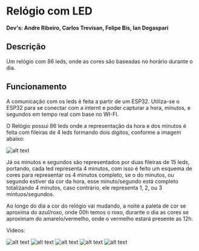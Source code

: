 <h1><strong>Relógio com LED</strong></h1>
<strong>Dev's: Andre Ribeiro, Carlos Trevisan, Felipe Bis, Ian Degaspari</strong>

<h2><strong>Descrição</strong></h2>

Um relógio com 86 leds, onde as cores são baseadas no horário durante o dia.

<h2><strong>Funcionamento</strong></h2>

A comunicação com os leds é feita a partir de um ESP32. Utiliza-se o ESP32 para se conectar com a internt e poder capturar a hora, minutos, e segundos em tempo real com base no WI-FI.

O Relógio possui 86 leds onde a representação da hora e dos minutos é feita com fileiras de 4 leds formando dois digitos, conforme a imagem abaixo:

![alt text](https://cdn.discordapp.com/attachments/459524958452973590/803775160854380564/gugu.png)

Já os minutos e segundos são representados por duas fileiras de 15 leds, portando, cada led representa 4 minutos, com isso é feito um esquema de cores para representar os 4 minutos completo, se o do minutos, ou segundo estiver da cor da hora, esse minuto/segundo está completo totalizando 4 minutos, caso contrário, ele representa 1, 2, ou 3 mintuos/segundos.

Ao longo do dia a cor do relógio vai mudando, a noite a paleta de cor se aproxima do azul/roxo, onde 00h temos o roxo, durante o dia as cores se aproximam do amarelo/vermelho, onde o vermelho estará presente as 12h.

Videos:

![alt text](videos/demonstracao1.gif)
![alt text](videos/demonstracao2.gif)
![alt text](videos/demonstracao3.gif)
![alt text](videos/demonstracao4.gif)
![alt text](videos/demonstracao5.gif)

